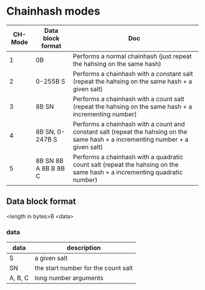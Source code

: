 # Chainhash modes

| CH-Mode |Data block format| Doc                                                                                                                              |
|---------|---|----------------------------------------------------------------------------------------------------------------------------------|
| 1       |0B| Performs a normal chainhash (just repeat the hahsing on the same hash)                                                           |
| 2       |0-255B S| Performs a chainhash with a constant salt (repeat the hahsing on the same hash + a given salt)                                   |
| 3       |8B SN| Performs a chainhash with a count salt (repeat the hahsing on the same hash + a incrementing number)                             |
| 4       |8B SN, 0-247B S| Performs a chainhash with a count and constant salt (repeat the hahsing on the same hash + a incrementing number + a given salt) |
| 5       |8B SN 8B A 8B B 8B C| Performs a chainhash with a quadratic count salt (repeat the hahsing on the same hash + a incrementing quadratic number)         |


## Data block format
\<length in bytes>B \<data>

### data
|data|description|
|---|---|
|S|a given salt|
|SN|the start number for the count salt|
|A, B, C|long number arguments|